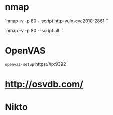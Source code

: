 # nmap

`nmap -v -p 80 --script http-vuln-cve2010-2861 <ip>``

`nmap -v -p 80 --script all <ip>``

# OpenVAS
`openvas-setup` https://ip:9392

# http://osvdb.com/

# Nikto
